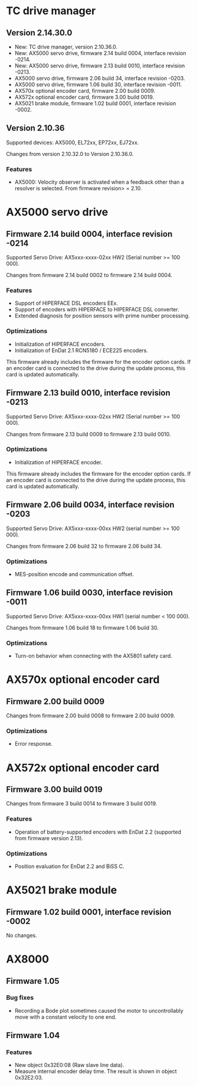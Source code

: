# TC drive manager

## Version 2.14.30.0

-   New: TC drive manager, version 2.10.36.0.
-   New: AX5000 servo drive, firmware 2.14 build 0004, interface revision -0214.
-   New: AX5000 servo drive, firmware 2.13 build 0010, interface revision -0213.
-   AX5000 servo drive, firmware 2.06 build 34, interface revision -0203.
-   AX5000 servo drive, firmware 1.06 build 30, interface revision -0011.
-   AX570x optional encoder card, firmware 2.00 build 0009.
-   AX572x optional encoder card, firmware 3.00 build 0019.
-   AX5021 brake module, firmware 1.02 build 0001, interface revision -0002.

## Version 2.10.36

Supported devices: AX5000, EL72xx, EP72xx, EJ72xx.

Changes from version 2.10.32.0 to Version 2.10.36.0.

### Features

-   AX5000: Velocity observer is activated when a feedback other than a resolver is selected. From firmware revision> = 2.10.

# AX5000 servo drive

## Firmware 2.14 build 0004, interface revision -0214

Supported Servo Drive: AX5xxx-xxxx-02xx HW2 (Serial number >= 100 000).

Changes from firmware 2.14 build 0002 to firmware 2.14 build 0004.

### Features

-   Support of HIPERFACE DSL encoders EEx.
-   Support of encoders with HIPERFACE to HIPERFACE DSL converter.
-   Extended diagnosis for position sensors with prime number processing.

### Optimizations

-   Initialization of HIPERFACE encoders.
-   Initialization of EnDat 2.1 RCN5180 / ECE225 encoders.

This firmware already includes the firmware for the encoder option cards. If an encoder card is connected to the drive during the update process, this card is updated automatically.

## Firmware 2.13 build 0010, interface revision -0213

Supported Servo Drive: AX5xxx-xxxx-02xx HW2 (Serial number >= 100 000).

Changes from firmware 2.13 build 0009 to firmware 2.13 build 0010.

### Optimizations

-   Initialization of HIPERFACE encoder.

This firmware already includes the firmware for the encoder option cards. If an encoder card is connected to the drive during the update process, this card is updated automatically.

## Firmware 2.06 build 0034, interface revision -0203

Supported Servo Drive: AX5xxx-xxxx-00xx HW2 (serial number >= 100 000).

Changes from firmware 2.06 build 32 to firmware 2.06 build 34.

### Optimizations

-   MES-position encode and communication offset.

## Firmware 1.06 build 0030, interface revision -0011

Supported Servo Drive: AX5xxx-xxxx-00xx HW1 (serial number < 100 000).

Changes from firmware 1.06 build 18 to firmware 1.06 build 30.

### Optimizations

-   Turn-on behavior when connecting with the AX5801 safety card.

# AX570x optional encoder card

## Firmware 2.00 build 0009

Changes from firmware 2.00 build 0008 to firmware 2.00 build 0009.

### Optimizations

-   Error response.

# AX572x optional encoder card

## Firmware 3.00 build 0019

Changes from firmware 3 build 0014 to firmware 3 build 0019.

### Features

-   Operation of battery-supported encoders with EnDat 2.2 (supported from firmware version 2.13).

### Optimizations

-   Position evaluation for EnDat 2.2 and BiSS C.

# AX5021 brake module

## Firmware 1.02 build 0001, interface revision -0002

No changes.

# AX8000

## Firmware 1.05

### Bug fixes

-   Recording a Bode plot sometimes caused the motor to uncontrollably move with a constant velocity to one end.

## Firmware 1.04

### Features

-   New object 0x32E0:08 (Raw slave line data).
-   Measure internal encoder delay time. The result is shown in object 0x32E2:03.
